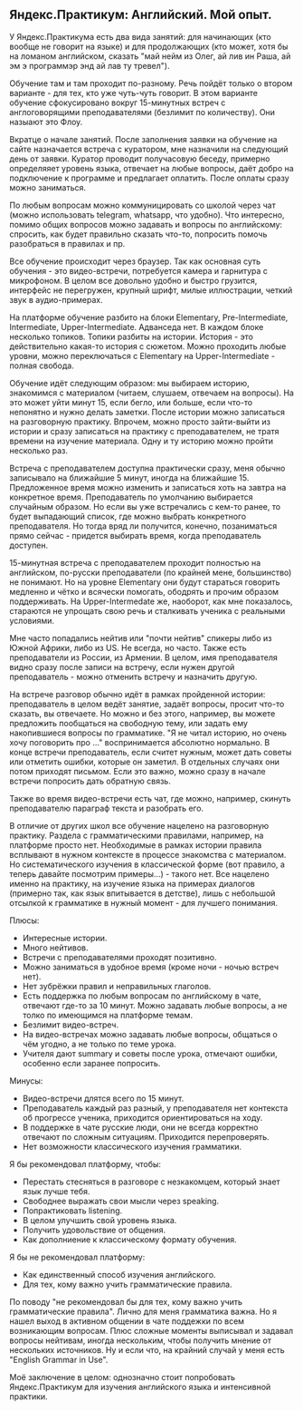 ## Яндекс.Практикум: Английский. Мой опыт.

У Яндекс.Практикума есть два вида занятий: для начинающих (кто вообще не говорит на языке) и для продолжающих (кто может, хотя бы на ломаном английском, сказать "май нейм из Олег, ай лив ин Раша, ай эм э программэр энд ай лав ту тревел").

Обучение там и там проходит по-разному. Речь пойдёт только о втором варианте - для тех, кто уже чуть-чуть говорит. В этом варианте обучение сфокусировано вокруг 15-минутных встреч с англоговорящими преподавателями (безлимит по количеству). Они назыают это Флоу.

Вкратце о начале занятий. После заполнения заявки на обучение на сайте назначается встреча с куратором, мне назначили на следующий день от заявки. Куратор проводит получасовую беседу, примерно определяяет уровень языка, отвечает на любые вопросы, даёт добро на подключение к программе и предлагает оплатить. После оплаты сразу можно заниматься.

По любым вопросам можно коммуницировать со школой через чат (можно использовать telegram, whatsapp, что удобно). Что интересно, помимо общих вопросов можно задавать и вопросы по английскому: спросить, как будет правильно сказать что-то, попросить помочь разобраться в правилах и пр.

Все обучение происходит через браузер. Так как основная суть обучения - это видео-встречи, потребуется камера и гарнитура с микрофоном. В целом все довольно удобно и быстро грузится, интерфейс не перегружен, крупный шрифт, милые иллюстрации, четкий звук в аудио-примерах.

На платформе обучение разбито на блоки Elementary, Pre-Intermediate, Intermediate, Upper-Intermediate. Адванседа нет. В каждом блоке несколько топиков. Топики разбиты на истории. История - это действительно какая-то история с сюжетом. Можно проходить любые уровни, можно переключаться с Elementary на Upper-Intermediate - полная свобода.

Обучение идёт следующим образом: мы выбираем историю, знакомимся с материалом (читаем, слушаем, отвечаем на вопросы). На это может уйти минут 15, если бегло, или больше, если что-то непонятно и нужно делать заметки. После истории можно записаться на разговорную практику. Впрочем, можно просто зайти-выйти из истории и сразу записаться на практику с преподавателем, не тратя времени на изучение материала. Одну и ту историю можно пройти несколько раз.

Встреча с преподавателем доступна практически сразу, меня обычно записывало на ближайшие 5 минут, иногда на ближайшие 15. Предложенное время можно изменить и записаться хоть на завтра на конкретное время. Преподаватель по умолчанию выбирается случайным образом. Но если вы уже встречались с кем-то ранее, то будет выпадающий список, где можно выбрать конкретного преподавателя. Но тогда вряд ли получится, конечно, позаниматься прямо сейчас - придется выбирать время, когда преподаватель доступен.

15-минутная встреча с преподавателем проходит полностью на английском, по-русски преподаватели (по крайней мене, большинство) не понимают. Но на уровне Elementary они будут стараться говорить медленно и чётко и всячески помогать, ободрять и прочим образом поддерживать. На Upper-Intermedate же, наоборот, как мне показалось, стараются не упрощать свою речь и сталкивать ученика с реальными условиями.

Мне часто попадались нейтив или "почти нейтив" спикеры либо из Южной Африки, либо из US. Не всегда, но часто. Также есть преподаватели из России, из Армении. В целом, имя преподавателя видно сразу после записи на встречу, если нужен другой преподаватель - можно отменить встречу и назначить другую. 

На встрече разговор обычно идёт в рамках пройденной истории: преподаватель в целом ведёт занятие, задаёт вопросы, просит что-то сказать, вы отвечаете. Но можно и без этого, например, вы можете предложить пообщаться на свободную тему, или задать ему накопившиеся вопросы по грамматике. "Я не читал историю, но очень хочу поговорить про ..." воспринимается абсолютно нормально.  В конце встречи преподаватель, если считет нужным, может дать советы или отметить ошибки, которые он заметил. В отдельных случаях они потом приходят письмом. Если это важно, можно сразу в начале встречи попросить дать обратную связь. 

Также во время видео-встречи есть чат, где можно, например, скинуть преподавателю параграф текста и разобрать его.

В отличие от других школ все обучение нацелено на разговорную практику. Раздела с грамматическими правилами, например, на платформе просто нет. Необходимые в рамках истории правила всплывают в нужном контексте в процессе знакомства с материалом. Но систематического изучения в классической форме (вот правило, а теперь давайте посмотрим примеры...) - такого нет. Все нацелено именно на практику, на изучение языка на примерах диалогов (примерно так, как язык впитывается в детстве), лишь с небольшой отсылкой к грамматике в нужный момент - для лучшего понимания.  

Плюсы: 

 * Интересные истории.
 * Много нейтивов.
 * Встречи с преподавателями проходят позитивно.
 * Можно заниматься в удобное время (кроме ночи - ночью встреч нет).
 * Нет зубрёжки правил и неправильных глаголов.
 * Есть поддержка по любым вопросам по английскому в чате, отвечают где-то за 10 минут. Можно задавать любые вопросы, а не толко по имеющимся на платформе темам.
 * Безлимит видео-встреч.
 * На видео-встречах можно задавать любые вопросы, общаться о чём угодно, а не только по теме урока.
 * Учителя дают summary и советы после урока, отмечают ошибки, особенно если заранее попросить.

Минусы:

 * Видео-встречи длятся всего по 15 минут.
 * Преподаватель каждый раз разный, у преподавателя нет контекста об прогрессе ученика, приходится ориентироваться на ходу. 
 * В поддержке в чате русские люди, они не всегда корректно отвечают по сложным ситуациям. Приходится перепроверять.
 * Нет возможности классического изучения грамматики.

Я бы рекомендовал платформу, чтобы:

 * Перестать стесняться в разговоре с незкакомцем, который знает язык лучше тебя.
 * Свободнее выражать свои мысли через speaking. 
 * Попрактиковать listening.
 * В целом улучшить свой уровень языка.
 * Получить удовольствие от общения.
 * Как дополниение к классическому формату обучения.  

Я бы не рекомендовал платформу:

 * Как единственный способ изучения английского.
 * Для тех, кому важно учить грамматические правила.

По поводу "не рекомендовал бы для тех, кому важно учить грамматические правила". Лично для меня грамматика важна. Но я нашел выход в активном общении в чате поддежки по всем возникающим вопросам. Плюс сложные моменты выписывал и задавал вопросы нейтивам, иногда нескольким, чтобы получить мнение от нескольких источников. Ну и если что, на крайний случай у меня есть "English Grammar in Use".

Моё заключение в целом: однозначно стоит попробовать Яндекс.Практикум для изучения английского языка и интенсивной практики.

